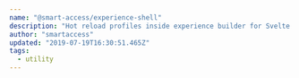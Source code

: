 ```yaml
---
name: "@smart-access/experience-shell"
description: "Hot reload profiles inside experience builder for Svelte testing."
author: "smartaccess"
updated: "2019-07-19T16:30:51.465Z"
tags: 
  - utility
---
```

